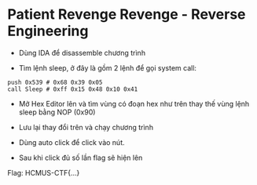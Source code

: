 # Patient Revenge Revenge - Reverse Engineering

- Dùng IDA để disassemble chương trình

- Tìm lệnh sleep, ở đây là gồm 2 lệnh để gọi system call: 
```
push 0x539 # 0x68 0x39 0x05
call Sleep # 0xff 0x15 0x48 0x10 0x41
```

- Mở Hex Editor lên và tìm vùng có đoạn hex như trên thay thế vùng lệnh sleep bằng NOP (0x90)

- Lưu lại thay đổi trên và chạy chương trình

- Dùng auto click để click vào nút.

- Sau khi click đủ số lần flag sẽ hiện lên

Flag: HCMUS-CTF{...}
